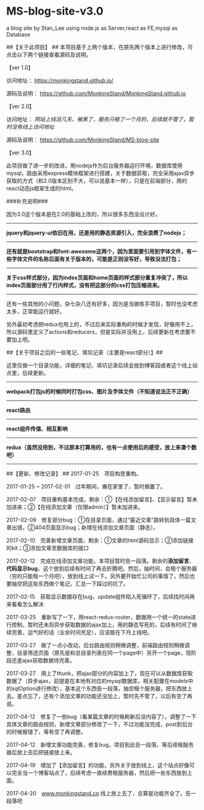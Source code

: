 # MS-blog-site-v3.0
a blog site by Stan_Lee using node.js as Server,react as FE,mysql as Database

##【关于此项目】 ##
本项目基于上两个版本，在原先两个版本上进行修改，可点击以下两个链接查看源码及说明。

【ver 1.0】 

访问地址： https://monkingstand.github.io/ 

源码及说明： https://github.com/MonkingStand/MonkingStand.github.io

【ver 2.0】 

访问地址： *网站上线没几天，被黑了，服务只租了一个月的，后续就不管了，暂时没有线上访问地址*

源码及说明： https://github.com/MonkingStand/MS-blog-site

【ver 3.0】

此项目做了进一步的改进，用nodejs作为后台服务器运行环境，数据库使用mysql，路由采用express模块框架进行搭建，关于数据获取，完全采用ajax异步获取的方式（和2.0版本区别不大，可以说基本一样），只是在前端部分，用的react动态js框架生成的html。

###补充说明###

因为3.0这个版本是在2.0的基础上改的，所以很多东西没设计好。
*****
**jquery和jquery-ui依旧在用，还是用的静态资源引入，完全浪费了nodejs；**
*****
**还有就是bootstrap和font-awesome这两个，因为里面要引用到字体文件，有一些字体文件的名称后面有关于版本的，可能是正则没写好，导致没法打包；**
*****
**关于css样式部分，因为index页面和home页面的样式部分重复冲突了，所以index页面部分用了行内样式，没有把这部分的css打包压缩进来。**
*****
还有一些其他的小问题，杂七杂八还有好多，因为是当做练手项目，暂时也没考虑太多，正常能运行就好。

另外最初考虑把redux也用上的，不过后来实际重构的时候才发现，好像用不上，所以源码里定义了actions和reducers，但是实际并没用上，后续更新在考虑要不要加上吧。

##【关于项目之后的一些笔记、填坑记录（主要是react部分）】##

这里仅做一个目录功能，详细的笔记、填坑记录后续会放到博客园或者这个线上站点里，后续更新。
*****
**webpack打包js的时候同时打包css、图片及字体文件（不知道说法正不正确）**
*****
**react路由**
*****
**react组件传值、相互影响**
*****
**redux（虽然没用到，不过原本打算用的，也有一点使用后的感受，放上来凑个数吧）**
*****

##【更新、修改记录】  ##
2017-01-25　项目构思重构。

2017-01-25 ~ 2017-02-01　过年期间，瘫在家里了，暂时搁置了。

2017-02-07　项目重构基本完成，剩余：①【在线添加留言】、【显示留言】暂未加进来；②【在线添加文章（仅限admin）】暂未加进来。

2017-02-09　修复部分bug：①在目录页面，通过“最近文章”跳转到具体一篇文章出错，②404页面显示bug；新增在线添加文章页面（静态）。

2017-02-10　完善新增文章页面，剩余：①文章的html源码显示；②添加链接的kit；③添加文章至数据库的接口

2017-02-12　完成在线添加文章功能，本项目暂时告一段落。剩余的**添加留言**、**代码显示bug**，这个放到后续有时间了再去折腾吧。然后，抽时间，会租个服务器（穷的只能租一个月吧），放到线上试一下。另外要开始忙公司的事情了，然后也要抽空把这些东西做个笔记，汇总一下踩过的坑了。

2017-02-15　获取显示数据存在bug，update组件陷入死循环了，后续找时间再来看看怎么解决

2017-03-25　重新写了一下，用react-redux-router，数据用一个统一的state进行控制，暂时还未将异步获取数据的ajax加上，用的静态写死的，后续有时间了继续完善，运气好的话（业余时间充足），应该能在下月上线吧。

2017-03-27　做了一点小改动，后台路由规则稍微调整，前端路由规则稍微调整，目录筛选页面（原先是和总目录列表在同一个page中）另开一个page，现阶段还差ajax获取数据待完善。

2017-03-27　用上了thunk，把ajax部分的内容加上了，现在可以从数据库获取数据了（异步ajax，前提是在本地有对应的mysql数据库，相关配置在models中的sqlOption进行修改），基本这个东西告一段落，抽空租个服务器，把东西放上去。差点忘了，还有个添加文章的功能还没加上，暂时先不管了，以后有空了再说。

2017-04-12　修复了一些bug（看某篇文章的时候刷新后没内容了），调整了一下具体文章的路由规则，新增文章部分修改了一下，不过功能没完成，post到后台的时候报错了，等有空了再调整。

2017-04-12　新增文章功能完善，修复bug，项目到此告一段落，等后续租服务器后放上去后把链接放上来。

2017-04-19　增加了【添加留言】的功能，另外关于放到线上，这个站点好像可以完全当一个博客站点了，后续考虑一直续费租服务器，然后把一些东西放到上面。

2017-04-20　www.monkingstand.cn 线上放上去了，总算是功能齐全了。告一段落吧
